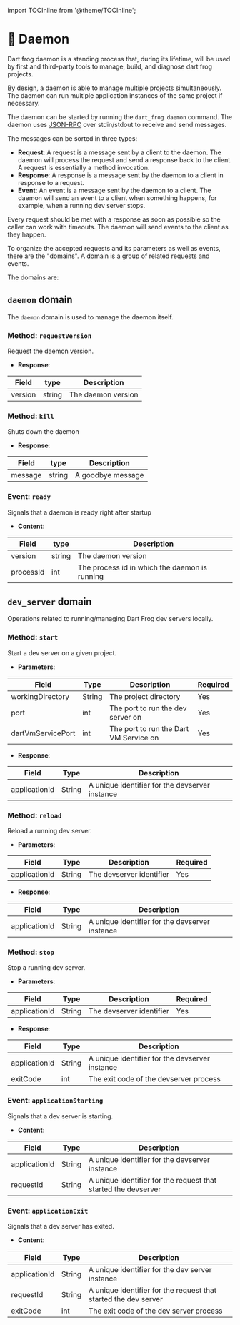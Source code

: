 import TOCInline from '@theme/TOCInline';

# 🧰 Daemon

Dart frog daemon is a standing process that, during its lifetime, will be used by first and
third-party tools to manage, build, and diagnose dart frog projects.

By design, a daemon is able to manage multiple projects simultaneously. The daemon can run multiple
application instances of the same project if necessary.

The daemon can be started by running the `dart_frog daemon` command. The daemon
uses [JSON-RPC](https://www.jsonrpc.org/) over stdin/stdout to receive and send messages.

The messages can be sorted in three types:

- **Request**: A request is a message sent by a client to the daemon. The daemon will process the
  request and send a response back to the client. A request is essentially a method invocation.
- **Response**: A response is a message sent by the daemon to a client in response to a request.
- **Event**: An event is a message sent by the daemon to a client. The daemon will send an event to
  a client when something happens, for example, when a running dev server stops.

Every request should be met with a response as soon as possible so the caller can work with
timeouts. The daemon will send events to the client as they happen.

To organize the accepted requests and its parameters as well as events, there are the "domains". A
domain is a group of related requests and events.

The domains are:


<TOCInline toc={toc} />

## `daemon` domain

The `daemon` domain is used to manage the daemon itself.

### Method: `requestVersion`

Request the daemon version.

- **Response**:

| Field   | type   | Description        |
|---------|--------|--------------------|
| version | string | The daemon version |

### Method: `kill`

Shuts down the daemon

- **Response**:

| Field   | type   | Description        |
|---------|--------|--------------------|
| message | string | A goodbye message  |

### Event: `ready`

Signals that a daemon is ready right after startup

- **Content**:

| Field     | type   | Description                                   |
|-----------|--------|-----------------------------------------------|
| version   | string | The daemon version                            |
| processId | int    | The process id in which the daemon is running |

## `dev_server` domain

Operations related to running/managing Dart Frog dev servers locally.

### Method: `start`

Start a dev server on a given project.

- **Parameters**:

| Field              | Type     | Description                            | Required |
|--------------------|----------|----------------------------------------|----------|
| workingDirectory   | String   | The project directory                  | Yes      |
| port               | int      | The port to run the dev server on      | Yes      |
| dartVmServicePort  | int      | The port to run the Dart VM Service on | Yes      |

- **Response**:

| Field          | Type    | Description                                    |
|----------------|---------|------------------------------------------------|
| applicationId  | String  | A unique identifier for the devserver instance |

### Method: `reload`

Reload a running dev server.

- **Parameters**:

| Field         | Type   | Description              | Required |
|---------------|--------|--------------------------|----------|
| applicationId | String | The devserver identifier | Yes      |

- **Response**:

| Field          | Type    | Description                                    |
|----------------|---------|------------------------------------------------|
| applicationId  | String  | A unique identifier for the devserver instance |

### Method: `stop`

Stop a running dev server.

- **Parameters**:

| Field         | Type   | Description              | Required |
|---------------|--------|--------------------------|----------|
| applicationId | String | The devserver identifier | Yes      |

- **Response**:

| Field          | Type    | Description                                    |
|----------------|---------|------------------------------------------------|
| applicationId  | String  | A unique identifier for the devserver instance |
| exitCode       | int     | The exit code of the devserver process         |

### Event: `applicationStarting`

Signals that a dev server is starting.

- **Content**:

| Field         | Type   | Description                                                    |
|---------------|--------|----------------------------------------------------------------|
| applicationId | String | A unique identifier for the devserver instance                 |
| requestId     | String | A unique identifier for the request that started the devserver |

### Event: `applicationExit`

Signals that a dev server has exited.

- **Content**:

| Field         | Type   | Description                                                     |
|---------------|--------|-----------------------------------------------------------------|
| applicationId | String | A unique identifier for the dev server instance                 |
| requestId     | String | A unique identifier for the request that started the dev server |
| exitCode      | int    | The exit code of the dev server process                         |